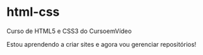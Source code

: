 # html-css
Curso de HTML5 e CSS3 do CursoemVídeo

Estou aprendendo a criar sites e agora vou gerenciar repositórios!
